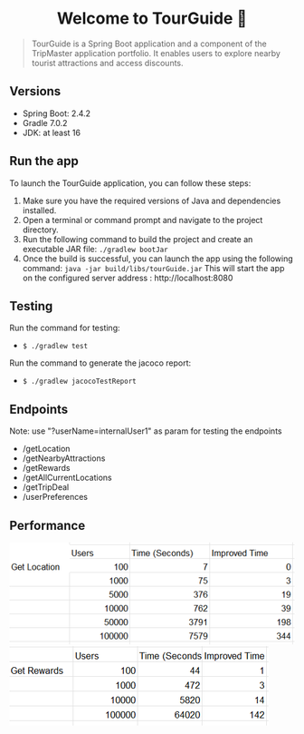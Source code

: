 <h1 align="center">Welcome to TourGuide 👋</h1>
<p>
</p>

> TourGuide is a Spring Boot application and a component of the TripMaster application portfolio. It enables users to explore nearby tourist attractions and access discounts.

## Versions
- Spring Boot: 2.4.2
- Gradle 7.0.2
- JDK: at least 16

## Run the app

To launch the TourGuide application, you can follow these steps:

1. Make sure you have the required versions of Java and dependencies installed.
2. Open a terminal or command prompt and navigate to the project directory.
3. Run the following command to build the project and create an executable JAR file:
` ./gradlew bootJar `
4. Once the build is successful, you can launch the app using the following command:
` java -jar build/libs/tourGuide.jar `
This will start the app on the configured server address : http://localhost:8080

## Testing

Run the command for testing:
- `$ ./gradlew test `

Run the command to generate the jacoco report:
- `$ ./gradlew jacocoTestReport `

## Endpoints
Note: use "?userName=internalUser1" as param for testing the endpoints

- /getLocation
- /getNearbyAttractions
- /getRewards
- /getAllCurrentLocations
- /getTripDeal
- /userPreferences

## Performance

![get location performance](files/getlocation_perf.png)
![get rewards performance](files/getrewards_perf.png)



